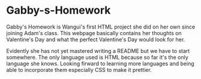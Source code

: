 # Gabby-s-Homework
Gabby's Homework is Wangui's first HTML project she did on her own 
since joining Adam's class. 
This webpage basically contains her thoughts on Valentine's Day
and what the perfect Valentine's Day would look for her. 

Evidently she has not yet mastered writing a README but we have to start somewhere.
The only language used is HTML because so far it's the only language she knows.
Looking firward to learning more languages and being able to incorporate them
especially CSS to make it prettier.